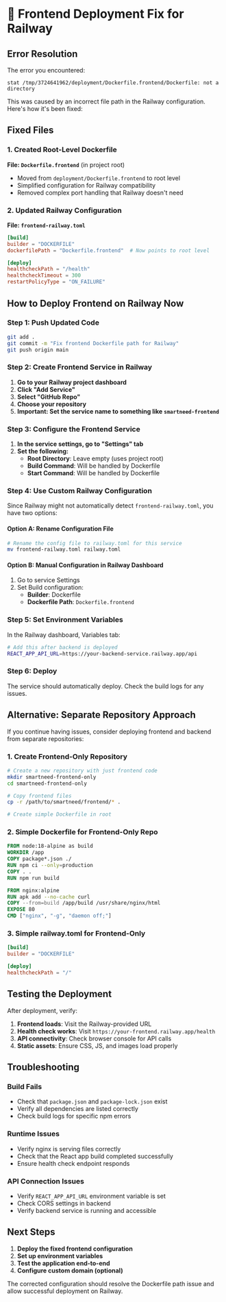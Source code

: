 # 🔧 Frontend Deployment Fix for Railway

## Error Resolution

The error you encountered:
```
stat /tmp/3724641962/deployment/Dockerfile.frontend/Dockerfile: not a directory
```

This was caused by an incorrect file path in the Railway configuration. Here's how it's been fixed:

## Fixed Files

### 1. Created Root-Level Dockerfile
**File: `Dockerfile.frontend`** (in project root)
- Moved from `deployment/Dockerfile.frontend` to root level
- Simplified configuration for Railway compatibility
- Removed complex port handling that Railway doesn't need

### 2. Updated Railway Configuration
**File: `frontend-railway.toml`**
```toml
[build]
builder = "DOCKERFILE"
dockerfilePath = "Dockerfile.frontend"  # Now points to root level

[deploy]
healthcheckPath = "/health"
healthcheckTimeout = 300
restartPolicyType = "ON_FAILURE"
```

## How to Deploy Frontend on Railway Now

### Step 1: Push Updated Code
```bash
git add .
git commit -m "Fix frontend Dockerfile path for Railway"
git push origin main
```

### Step 2: Create Frontend Service in Railway

1. **Go to your Railway project dashboard**
2. **Click "Add Service"**
3. **Select "GitHub Repo"**
4. **Choose your repository**
5. **Important: Set the service name to something like `smartneed-frontend`**

### Step 3: Configure the Frontend Service

1. **In the service settings, go to "Settings" tab**
2. **Set the following:**
   - **Root Directory**: Leave empty (uses project root)
   - **Build Command**: Will be handled by Dockerfile
   - **Start Command**: Will be handled by Dockerfile

### Step 4: Use Custom Railway Configuration

Since Railway might not automatically detect `frontend-railway.toml`, you have two options:

#### Option A: Rename Configuration File
```bash
# Rename the config file to railway.toml for this service
mv frontend-railway.toml railway.toml
```

#### Option B: Manual Configuration in Railway Dashboard
1. Go to service Settings
2. Set Build configuration:
   - **Builder**: Dockerfile
   - **Dockerfile Path**: `Dockerfile.frontend`

### Step 5: Set Environment Variables

In the Railway dashboard, Variables tab:
```bash
# Add this after backend is deployed
REACT_APP_API_URL=https://your-backend-service.railway.app/api
```

### Step 6: Deploy

The service should automatically deploy. Check the build logs for any issues.

## Alternative: Separate Repository Approach

If you continue having issues, consider deploying frontend and backend from separate repositories:

### 1. Create Frontend-Only Repository
```bash
# Create a new repository with just frontend code
mkdir smartneed-frontend-only
cd smartneed-frontend-only

# Copy frontend files
cp -r /path/to/smartneed/frontend/* .

# Create simple Dockerfile in root
```

### 2. Simple Dockerfile for Frontend-Only Repo
```dockerfile
FROM node:18-alpine as build
WORKDIR /app
COPY package*.json ./
RUN npm ci --only=production
COPY . .
RUN npm run build

FROM nginx:alpine
RUN apk add --no-cache curl
COPY --from=build /app/build /usr/share/nginx/html
EXPOSE 80
CMD ["nginx", "-g", "daemon off;"]
```

### 3. Simple railway.toml for Frontend-Only
```toml
[build]
builder = "DOCKERFILE"

[deploy]
healthcheckPath = "/"
```

## Testing the Deployment

After deployment, verify:

1. **Frontend loads**: Visit the Railway-provided URL
2. **Health check works**: Visit `https://your-frontend.railway.app/health`
3. **API connectivity**: Check browser console for API calls
4. **Static assets**: Ensure CSS, JS, and images load properly

## Troubleshooting

### Build Fails
- Check that `package.json` and `package-lock.json` exist
- Verify all dependencies are listed correctly
- Check build logs for specific npm errors

### Runtime Issues
- Verify nginx is serving files correctly
- Check that the React app build completed successfully
- Ensure health check endpoint responds

### API Connection Issues
- Verify `REACT_APP_API_URL` environment variable is set
- Check CORS settings in backend
- Verify backend service is running and accessible

## Next Steps

1. **Deploy the fixed frontend configuration**
2. **Set up environment variables**
3. **Test the application end-to-end**
4. **Configure custom domain (optional)**

The corrected configuration should resolve the Dockerfile path issue and allow successful deployment on Railway.
